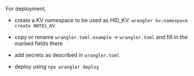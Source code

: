 For deployment,

- create a KV namespace to be used as HID_KV: `wrangler kv:namespace create NOTES_KV`

- copy or rename `wrangler.toml.example` -> `wrangler.toml` and fill in the marked fields there

- add secrets as described in `wrangler.toml`

- deploy using `npx wrangler deploy`